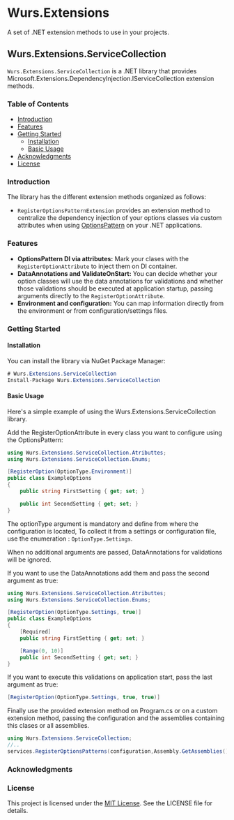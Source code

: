 # Wurs.Extensions
A set of .NET extension methods to use in your projects.

## Wurs.Extensions.ServiceCollection

`Wurs.Extensions.ServiceCollection` is a .NET library that provides Microsoft.Extensions.DependencyInjection.IServiceCollection extension methods.

### Table of Contents

- [Introduction](#introduction)
- [Features](#features)
- [Getting Started](#getting-started)
  - [Installation](#installation)
  - [Basic Usage](#basic-usage)
- [Acknowledgments](#acknowledgments)
- [License](#license)

### Introduction
The library has the different extension methods organized as follows:

- `RegisterOptionsPatternExtension` provides an extension method to centralize the dependency injection of your options classes via custom attributes when using [OptionsPattern](https://learn.microsoft.com/en-us/aspnet/core/fundamentals/configuration/options?view=aspnetcore-7.0) on your .NET applications.

### Features

- **OptionsPattern DI via attributes:** Mark your clases with the `RegisterOptionAttribute` to inject them on DI container.
- **DataAnnotations and ValidateOnStart:** You can decide whether your option classes will use the data annotations for validations and whether those validations should be executed at application startup, passing arguments directly to the `RegisterOptionAttribute`.
- **Environment and configuration:** You can map information directly from the environment or from configuration/settings files.

### Getting Started

#### Installation

You can install the library via NuGet Package Manager:

```c#
# Wurs.Extensions.ServiceCollection
Install-Package Wurs.Extensions.ServiceCollection
```
#### Basic Usage
Here's a simple example of using the Wurs.Extensions.ServiceCollection library.

Add the RegisterOptionAttribute in every class you want to configure using the OptionsPattern:
```c#
using Wurs.Extensions.ServiceCollection.Atributtes;
using Wurs.Extensions.ServiceCollection.Enums;

[RegisterOption(OptionType.Environment)]
public class ExampleOptions
{
    public string FirstSetting { get; set; }

    public int SecondSetting { get; set; }
}
```
The optionType argument is mandatory and define from where the configuration is located, To collect it from a settings or configuration file, use the enumeration : `OptionType.Settings`.

When no additional arguments are passed, DataAnnotations for validations will be ignored.

If you want to use the DataAnnotations add them and pass the second argument as true:
```c#
using Wurs.Extensions.ServiceCollection.Atributtes;
using Wurs.Extensions.ServiceCollection.Enums;

[RegisterOption(OptionType.Settings, true)]
public class ExampleOptions
{
    [Required]
    public string FirstSetting { get; set; }

    [Range(0, 10)]
    public int SecondSetting { get; set; }
}
```
If you want to execute this validations on application start, pass the last argument as true:
```c#
[RegisterOption(OptionType.Settings, true, true)]
```
Finally use the provided extension method on Program.cs or on a custom extension method, passing the configuration and the assemblies containing this clases or all assemblies.
```c#
using Wurs.Extensions.ServiceCollection;
//..
services.RegisterOptionsPatterns(configuration,Assembly.GetAssemblies());
```
### Acknowledgments

### License
This project is licensed under the [MIT License](https://choosealicense.com/licenses/mit/). See the LICENSE file for details.
